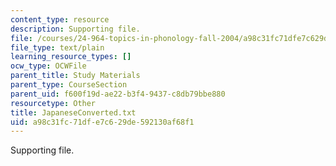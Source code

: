 ```yaml
---
content_type: resource
description: Supporting file.
file: /courses/24-964-topics-in-phonology-fall-2004/a98c31fc71dfe7c629de592130af68f1_JapaneseConverted.txt
file_type: text/plain
learning_resource_types: []
ocw_type: OCWFile
parent_title: Study Materials
parent_type: CourseSection
parent_uid: f600f19d-ae22-b3f4-9437-c8db79bbe880
resourcetype: Other
title: JapaneseConverted.txt
uid: a98c31fc-71df-e7c6-29de-592130af68f1
---
```

Supporting file.

